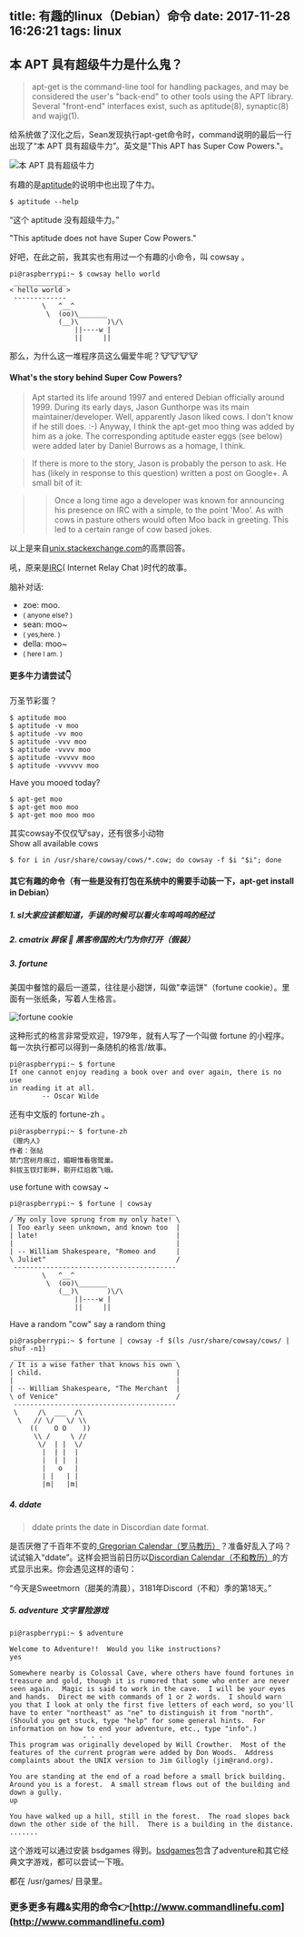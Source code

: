 title: 有趣的linux（Debian）命令
date: 2017-11-28 16:26:21
tags: linux
---

## 本 APT 具有超级牛力是什么鬼？

>  apt-get is the command-line tool for handling packages, and may be considered the user's "back-end" to other tools using the APT library. Several "front-end" interfaces exist, such as aptitude(8), synaptic(8) and wajig(1).

给系统做了汉化之后，Sean发现执行apt-get命令时，command说明的最后一行出现了“本 APT 具有超级牛力”。英文是"This APT has Super Cow Powers."。

![本 APT 具有超级牛力](http://cdn.zoeservers.com/blog/apt_20171128163821.png)

有趣的是[aptitude](https://baike.baidu.com/item/aptitude/6849487?fr=aladdin)的说明中也出现了牛力。

```
$ aptitude --help
```

“这个 aptitude 没有超级牛力。”

"This aptitude does not have Super Cow Powers."

好吧，在此之前，我其实也有用过一个有趣的小命令，叫 cowsay 。

```
pi@raspberrypi:~ $ cowsay hello world
 _____________
< hello world >
 -------------
        \   ^__^
         \  (oo)\_______
            (__)\       )\/\
                ||----w |
                ||     ||

```

那么，为什么这一堆程序员这么偏爱牛呢？🐮🐮🐮🐮

#### What's the story behind Super Cow Powers?

> Apt started its life around 1997 and entered Debian officially around 1999. During its early days, Jason Gunthorpe was its main maintainer/developer. Well, apparently Jason liked cows. I don't know if he still does. :-) Anyway, I think the apt-get moo thing was added by him as a joke. The corresponding aptitude easter eggs (see below) were added later by Daniel Burrows as a homage, I think.

> If there is more to the story, Jason is probably the person to ask. He has (likely in response to this question) written a post on Google+. A small bit of it:

>> Once a long time ago a developer was known for announcing his presence on IRC with a simple, to the point 'Moo'. As with cows in pasture others would often Moo back in greeting. This led to a certain range of cow based jokes.

以上是来自[unix.stackexchange.com](https://unix.stackexchange.com/questions/92185/whats-the-story-behind-super-cow-powers)的高票回答。

吼，原来是[IRC](https://baike.baidu.com/item/IRC/10410?fr=aladdin)( Internet Relay Chat )时代的故事。

脑补对话:

- zoe: moo.    
- <small>( anyone else? )</small>
- sean: moo~   
- <small>( yes,here. )</small>
- della: moo~  
- <small>( here I am. )</small>

#### 更多牛力请尝试👇

万圣节彩蛋？
```
$ aptitude moo
$ aptitude -v moo
$ aptitude -vv moo
$ aptitude -vvv moo
$ aptitude -vvvv moo
$ aptitude -vvvvv moo
$ aptitude -vvvvvv moo
```

Have you mooed today?
```
$ apt-get moo
$ apt-get moo moo
$ apt-get moo moo moo
```

其实cowsay不仅仅🐮say，还有很多小动物  
Show all available cows
```
$ for i in /usr/share/cowsay/cows/*.cow; do cowsay -f $i "$i"; done
```

#### 其它有趣的命令（有一些是没有打包在系统中的需要手动装一下，apt-get install in Debian）

##### 1. sl大家应该都知道，手误的时候可以看火车呜呜呜的经过
##### 2. cmatrix 屏保 🙂 黑客帝国的大门为你打开（假装）
##### 3. fortune
 
美国中餐馆的最后一道菜，往往是小甜饼，叫做"幸运饼"（fortune cookie）。里面有一张纸条，写着人生格言。

![fortune cookie](https://timgsa.baidu.com/timg?image&quality=80&size=b9999_10000&sec=1512466632&di=b22654281d39ca66b2085d11de46b2aa&imgtype=jpg&er=1&src=http%3A%2F%2Ffarm1.staticflickr.com%2F53%2F120157809_d3a7ee3718.jpg)

这种形式的格言非常受欢迎，1979年，就有人写了一个叫做 fortune 的小程序。每一次执行都可以得到一条随机的格言/故事。

```
pi@raspberrypi:~ $ fortune
If one cannot enjoy reading a book over and over again, there is no use
in reading it at all.
		-- Oscar Wilde
```

还有中文版的 fortune-zh 。

```
pi@raspberrypi:~ $ fortune-zh
《赠内人》
作者：张祜
禁门宫树月痕过，媚眼惟看宿鹭巢。
斜拔玉钗灯影畔，剔开红焰救飞蛾。
```

use fortune with cowsay ~

```
pi@raspberrypi:~ $ fortune | cowsay
 ________________________________________
/ My only love sprung from my only hate! \
| Too early seen unknown, and known too  |
| late!                                  |
|                                        |
| -- William Shakespeare, "Romeo and     |
\ Juliet"                                /
 ----------------------------------------
        \   ^__^
         \  (oo)\_______
            (__)\       )\/\
                ||----w |
                ||     ||

```

Have a random "cow" say a random thing
```
pi@raspberrypi:~ $ fortune | cowsay -f $(ls /usr/share/cowsay/cows/ | shuf -n1)
 ________________________________________
/ It is a wise father that knows his own \
| child.                                 |
|                                        |
| -- William Shakespeare, "The Merchant  |
\ of Venice"                             /
 ----------------------------------------
 \     /\  ___  /\
  \   // \/   \/ \\
     ((    O O    ))
      \\ /     \ //
       \/  | |  \/ 
        |  | |  |  
        |  | |  |  
        |   o   |  
        | |   | |  
        |m|   |m|  

```

##### 4. ddate

> ddate prints the date in Discordian date format.

是否厌倦了千百年不变的[ Gregorian Calendar（罗马教历）](https://en.wikipedia.org/wiki/Gregorian_calendar)？准备好乱入了吗？试试输入“ddate”。这样会把当前日历以[Discordian Calendar（不和教历）](https://en.wikipedia.org/wiki/Discordian_calendar)的方式显示出来。你会遇见这样的语句：

“今天是Sweetmorn（甜美的清晨），3181年Discord（不和）季的第18天。”

##### 5. adventure 文字冒险游戏

```
pi@raspberrypi:~ $ adventure 

Welcome to Adventure!!  Would you like instructions?
yes

Somewhere nearby is Colossal Cave, where others have found fortunes in
treasure and gold, though it is rumored that some who enter are never
seen again.  Magic is said to work in the cave.  I will be your eyes
and hands.  Direct me with commands of 1 or 2 words.  I should warn
you that I look at only the first five letters of each word, so you'll
have to enter "northeast" as "ne" to distinguish it from "north".
(Should you get stuck, type "help" for some general hints.  For
information on how to end your adventure, etc., type "info".)
			      - - -
This program was originally developed by Will Crowther.  Most of the
features of the current program were added by Don Woods.  Address
complaints about the UNIX version to Jim Gillogly (jim@rand.org).

You are standing at the end of a road before a small brick building.
Around you is a forest.  A small stream flows out of the building and
down a gully.
up

You have walked up a hill, still in the forest.  The road slopes back
down the other side of the hill.  There is a building in the distance.
.......
```

这个游戏可以通过安装 bsdgames 得到。[bsdgames](http://wiki.linuxquestions.org/wiki/BSD_games)包含了adventure和其它经典文字游戏，都可以尝试一下哦。

都在 /usr/games/ 目录里。


### 更多更多有趣&实用的命令👉[http://www.commandlinefu.com](http://www.commandlinefu.com)